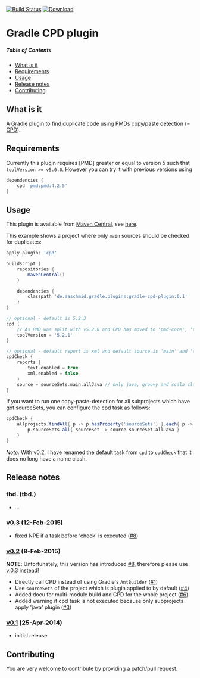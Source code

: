 [![Build Status](https://travis-ci.org/aaschmid/gradle-cpd-plugin.png?branch=master)](https://travis-ci.org/aaschmid/gradle-cpd-plugin)
[![Download](https://api.bintray.com/packages/aaschmid/gradle-plugins/gradle-cpd-plugin/images/download.svg)](https://bintray.com/aaschmid/gradle-plugins/gradle-cpd-plugin/_latestVersion)


Gradle CPD plugin
=================

##### Table of Contents
* [What is it](#what-is-it)
* [Requirements](#requirements)
* [Usage](#usage)
* [Release notes](#release-notes)
* [Contributing](#contributing)


What is it
----------

A [Gradle](http://gradle.org) plugin to find duplicate code using [PMD](http://pmd.sourceforge.net)s copy/paste detection (= [CPD](http://pmd.sourceforge.net/cpd-usage.html)).


Requirements
------------

Currently this plugin requires [PMD] greater or equal to version 5 such that ```toolVersion >= v5.0.0```. However you can try it with previous versions using

```groovy
dependencies {
    cpd 'pmd:pmd:4.2.5'
}
```


Usage
-----

This plugin is available from [Maven Central](http://search.maven.org/), see [here](http://search.maven.org/#search|ga|1|gradle-cpd-plugin).

This example shows a project where only  ```main``` sources should be checked for duplicates:


```groovy
apply plugin: 'cpd'

buildscript {
    repositories {
        mavenCentral()
    }

    dependencies {
        classpath 'de.aaschmid.gradle.plugins:gradle-cpd-plugin:0.1'
    }
}

// optional - default is 5.2.3
cpd {
    // As PMD was split with v5.2.0 and CPD has moved to 'pmd-core', 'toolVersion' is just available for 5.2.0 and higher
    toolVersion = '5.2.1'
}

// optional - default report is xml and default source is 'main' and 'test' 
cpdCheck {
    reports {
        text.enabled = true
        xml.enabled = false
    }
    source = sourceSets.main.allJava // only java, groovy and scala classes in 'main' sourceSets
}
```

If you want to run one copy-paste-detection for all subprojects which have got sourceSets, you can configure the cpd task as follows:

```groovy
cpdCheck {
    allprojects.findAll{ p -> p.hasProperty('sourceSets') }.each{ p ->
        p.sourceSets.all{ sourceSet -> source sourceSet.allJava }
    }
}
```

*Note:* With v0.2, I have renamed the default task from ```cpd``` to ```cpdCheck``` that it does no long have a name clash.

Release notes
-------------

### tbd. (tbd.)

* ...

### [v0.3](http://search.maven.org/#artifactdetails|de.aaschmid.gradle.plugins|gradle-cpd-plugin|0.3|jar) (12-Feb-2015)

* fixed NPE if a task before 'check' is executed ([#8](/../../issues/8))


### [v0.2](http://search.maven.org/#artifactdetails|de.aaschmid.gradle.plugins|gradle-cpd-plugin|0.2|jar) (8-Feb-2015)

**NOTE**: Unfortunately, this version has introduced [#8](/../../issues/8), therefore please use [v.0.3](#v0.3) instead!

* Directly call CPD instead of using Gradle's ```AntBuilder``` ([#1](/../../issues/1))
* Use ```sourceSets``` of the project which is plugin applied to by default ([#4](/../../issues/4))
* Added docu for multi-module build and CPD for the whole project ([#6](/../../issues/6))
* Added warning if cpd task is not executed because only subprojects apply 'java' plugin ([#3](/../../issues/3))


### [v0.1](http://search.maven.org/#artifactdetails|de.aaschmid.gradle.plugins|gradle-cpd-plugin|0.1|jar) (25-Apr-2014)

* initial release


Contributing
------------

You are very welcome to contribute by providing a patch/pull request.
